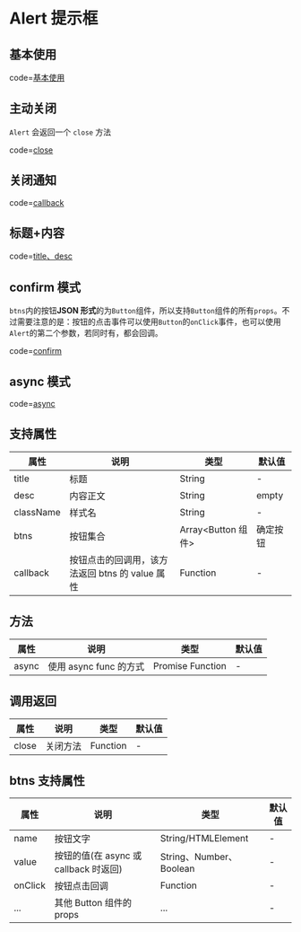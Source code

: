 # Alert 提示框

## 基本使用

code=[基本使用](alert)

## 主动关闭

`Alert` 会返回一个 `close` 方法

code=[close](alert_close)

## 关闭通知

code=[callback](alert_callback)

## 标题+内容

code=[title、desc](alert_title_desc)

## confirm 模式

`btns`内的按钮**JSON 形式**的为`Button`组件，所以支持`Button`组件的所有`props`。不过需要注意的是：按钮的点击事件可以使用`Button`的`onClick`事件，也可以使用`Alert`的第二个参数，若同时有，都会回调。

code=[confirm](alert_confirm)

## async 模式

code=[async](alert_async)

## 支持属性

| 属性      | 说明                                            | 类型               | 默认值   |
| --------- | ----------------------------------------------- | ------------------ | -------- |
| title     | 标题                                            | String             | -        |
| desc      | 内容正文                                        | String             | empty    |
| className | 样式名                                          | String             | -        |
| btns      | 按钮集合                                        | Array<Button 组件> | 确定按钮 |
| callback  | 按钮点击的回调用，该方法返回 btns 的 value 属性 | Function           | -        |

## 方法

| 属性  | 说明                   | 类型             | 默认值 |
| ----- | ---------------------- | ---------------- | ------ |
| async | 使用 async func 的方式 | Promise Function | -      |

## 调用返回

| 属性  | 说明     | 类型     | 默认值 |
| ----- | -------- | -------- | ------ |
| close | 关闭方法 | Function | -      |

## btns 支持属性

| 属性    | 说明                                  | 类型                    | 默认值 |
| ------- | ------------------------------------- | ----------------------- | ------ |
| name    | 按钮文字                              | String/HTMLElement      | -      |
| value   | 按钮的值(在 async 或 callback 时返回) | String、Number、Boolean | -      |
| onClick | 按钮点击回调                          | Function                | -      |
| ...     | 其他 Button 组件的 props              | ...                     | -      |
